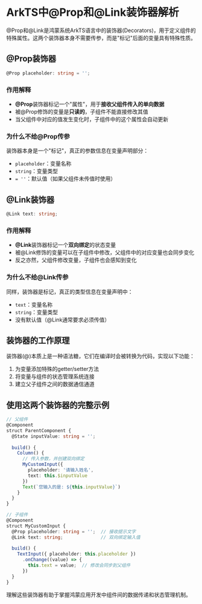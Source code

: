 # ArkTS中@Prop和@Link装饰器解析

@Prop和@Link是鸿蒙系统ArkTS语言中的装饰器(Decorators)，用于定义组件的特殊属性。这两个装饰器本身不需要传参，而是"标记"后面的变量具有特殊性质。

## @Prop装饰器

```typescript
@Prop placeholder: string = '';
```

### 作用解释
- **@Prop**装饰器标记一个"属性"，用于**接收父组件传入的单向数据**
- 被@Prop修饰的变量是**只读的**，子组件不能直接修改其值
- 当父组件中对应的值发生变化时，子组件中的这个属性会自动更新

### 为什么不给@Prop传参
装饰器本身是一个"标记"，真正的参数信息在变量声明部分：
- `placeholder`：变量名称
- `string`：变量类型
- `= ''`：默认值（如果父组件未传值时使用）

## @Link装饰器

```typescript
@Link text: string;
```

### 作用解释
- **@Link**装饰器标记一个**双向绑定**的状态变量
- 被@Link修饰的变量可以在子组件中修改，父组件中的对应变量也会同步变化
- 反之亦然，父组件修改变量，子组件也会感知到变化

### 为什么不给@Link传参
同样，装饰器是标记，真正的类型信息在变量声明中：
- `text`：变量名称
- `string`：变量类型
- 没有默认值（@Link通常要求必须传值）

## 装饰器的工作原理

装饰器(@)本质上是一种语法糖，它们在编译时会被转换为代码，实现以下功能：
1. 为变量添加特殊的getter/setter方法
2. 将变量与组件的状态管理系统连接
3. 建立父子组件之间的数据通信通道

## 使用这两个装饰器的完整示例

```typescript
// 父组件
@Component
struct ParentComponent {
  @State inputValue: string = '';
  
  build() {
    Column() {
      // 传入参数，并创建双向绑定
      MyCustomInput({ 
        placeholder: '请输入姓名', 
        text: this.$inputValue 
      })
      Text(`您输入的是: ${this.inputValue}`)
    }
  }
}

// 子组件
@Component
struct MyCustomInput {
  @Prop placeholder: string = '';  // 接收提示文字
  @Link text: string;              // 双向绑定输入值
  
  build() {
    TextInput({ placeholder: this.placeholder })
      .onChange((value) => {
        this.text = value;  // 修改会同步到父组件
      })
  }
}
```

理解这些装饰器有助于掌握鸿蒙应用开发中组件间的数据传递和状态管理机制。